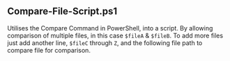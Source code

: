 ## Compare-File-Script.ps1

Utilises the Compare Command in PowerShell, into a script. By allowing comparison of multiple files, in this case `$fileA` & `$fileB`.
To add more files just add another line, `$fileC` through `Z`, and the following file path to compare file for comparison.
